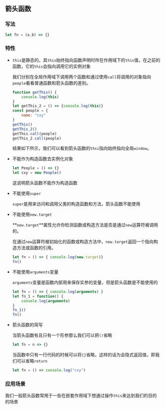 ## 箭头函数

### 写法

```js
let fn = (a,b) => {}
```

### 特性

- `this`是静态的，其`this`始终指向函数声明时所在作用域下的`this`值，在之前的函数，它的`this`会指向调用它的实例对象

  我们分别在全局作用域下调用两个函数和通过使用`call`将调用的对象指向`people`看看普通函数和箭头函数的差别。

  ```js
  function getThis() {
      console.log(this)
  }
  let getThis_2 = () => {console.log(this)}
  const people = {
      name: "cxy"
  }
  getThis()
  getThis_2()
  getThis.call(people)
  getThis_2.call(people)
  ```

  结果如下所示，我们可以看到箭头函数的`thsi`指向始终指向全局`window`。

- 不能作为构造函数去实例化对象

  ```js
  let People = () => {}
  let cxy = new People()
  ```

  这说明箭头函数不能作为构造函数

- 不能使用`super`

  `super`是用来访问和调用父类的构造函数和方法，箭头函数不能使用

- 不能使用`new.target`

  **`new.target`**属性允许你检测函数或构造方法是否是通过`new`运算符被调用的。

  在通过`new`运算符被初始化的函数或构造方法中，`new.target`返回一个指向构造方法或函数的引用。

  ```js
  let fn = () => { console.log(new.target)}
  fn()
  ```

- 不能使用`arguments`变量

  `arguments`变量是函数内部用来保存实参的变量，但是箭头函数是不能使用的

  ```js
  let fn = () => { console.log(arguments) }
  let fn_1 = function() {
      console.log(arguments)
  }
  fn_1()
  fn()
  ```

- 箭头函数的简写

  当箭头函数有且只有一个形参那么我们可以把`()`省略

  ```js
  let fn = n => {}
  ```

  当函数中只有一行代码的时候可以将`{}`省略，这样的话为会隐式返回值，即我们可以省略`return`

  ```js
  let fn = () => console.log("cxy")
  ```

### 应用场景

我们一般箭头函数常用于一些在嵌套作用域下想通过操作`this`来达到我们的目的的场景

